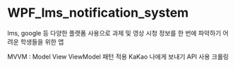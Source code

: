 # WPF_lms_notification_system
lms, google 등 다양한 플랫폼 사용으로 과제 및 영상 시청 정보를 한 번에 파악하기 어려운 학생들을 위한 앱

MVVM : Model View ViewModel 패턴 적용
KaKao 나에게 보내기 API 사용
크롤링
